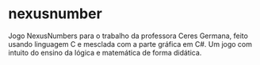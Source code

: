 # nexusnumber
Jogo NexusNumbers para o trabalho da professora Ceres Germana, feito usando linguagem C e mesclada com a parte gráfica em C#. Um jogo com intuito do ensino da lógica e matemática de forma didática. 
